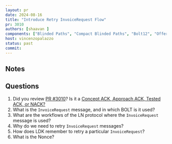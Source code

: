 ```yaml
---
layout: pr
date: 2024-08-16
title: "Introduce Retry InvoiceRequest Flow"
pr: 3010
authors: [shaavan ]
components: ["Blinded Paths", "Compact Blinded Paths", "Bolt12", "Offer", "Auth"]
host: vincenzopalazzo
status: past
commit:
---
```


## Notes

## Questions
1. Did you review [PR #3010](https://github.com/lightningdevkit/rust-lightning/pull/3010)? Is it a [Concept ACK, Approach ACK, Tested ACK, or NACK?](https://github.com/lightningdevkit/rust-lightning/blob/master/CONTRIBUTING.md#peer-review)
2. What is the `InvoiceRequest` message, and in which BOLT is it used?
3. What are the workflows of the LN protocol where the `InvoiceRequest` message is used?
4. Why do we need to retry `InvoiceRequest` messages?
5. How does LDK remember to retry a particular `InvoiceRequest`?
6. What is the Nonce?

[ldk/3010]: https://github.com/lightningdevkit/rust-lightning/pull/3010
[bolt/12]: https://github.com/lightning/bolts/blob/9118a8f6be5bc08b7bc28fc2b4ebfed433900a9c/12-offer-encoding.md
